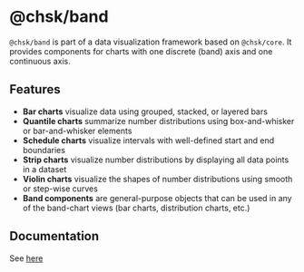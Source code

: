 # @chsk/band

`@chsk/band` is part of a data visualization framework based on `@chsk/core`.
It provides components for charts with one discrete (band) axis and one
continuous axis.

## Features

-   **Bar charts** visualize data using grouped, stacked, or layered bars
-   **Quantile charts** summarize number distributions using
    box-and-whisker or bar-and-whisker elements
-   **Schedule charts** visualize intervals with well-defined start and end
    boundaries
-   **Strip charts** visualize number distributions by displaying all
    data points in a dataset
-   **Violin charts** visualize the shapes of number
    distributions using smooth or step-wise curves
-   **Band components** are general-purpose objects that can be used in
    any of the band-chart views (bar charts, distribution charts, etc.)

## Documentation

See [here](https://tkonopka.github.io/chsk/?path=/docs/addons-band-overview--page)
